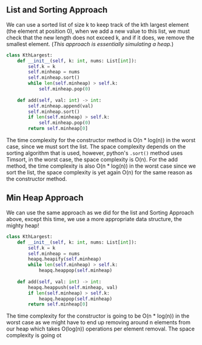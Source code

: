 ## List and Sorting Approach
We can use a sorted list of size k to keep track of the kth largest element (the element at position 0), when we add a new value to this list, we must check that the new length does not exceed k, and if it does, we remove the smallest element. (*This approach is essentially simulating a heap.*)
``` python
class KthLargest:
    def __init__(self, k: int, nums: List[int]):
        self.k = k
        self.minheap = nums
        self.minheap.sort()
        while len(self.minheap) > self.k:
            self.minheap.pop(0)
  
    def add(self, val: int) -> int:
        self.minheap.append(val)
        self.minheap.sort()
        if len(self.minheap) > self.k:
            self.minheap.pop(0)
        return self.minheap[0]
```
The time complexity for the constructor method is O(n * log(n)) in the worst case, since we must sort the list. The space complexity depends on the sorting algorithm that is used, however, python's `.sort()` method uses Timsort, in the worst case, the space complexity is O(n). For the add method, the time complexity is also O(n * log(n)) in the worst case since we sort the list, the space complexity is yet again O(n) for the same reason as the constructor method.
## Min Heap Approach
We can use the same approach as we did for the list and Sorting Approach above, except this time, we use a more appropriate data structure, the mighty heap!
``` python
class KthLargest:
    def __init__(self, k: int, nums: List[int]):
        self.k = k
        self.minheap = nums
        heapq.heapify(self.minheap)
        while len(self.minheap) > self.k:
            heapq.heappop(self.minheap)
  
    def add(self, val: int) -> int:
        heapq.heappush(self.minheap, val)
        if len(self.minheap) > self.k:
            heapq.heappop(self.minheap)
        return self.minheap[0]
```
The time complexity for the constructor is going to be O(n * log(n)) in the worst case as we might have to end up removing around n elements from our heap which takes O(log(n)) operations per element removal. The space complexity is going ot